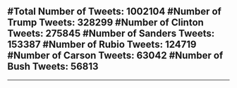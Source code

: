 #Total Number of Tweets: 1002104 
#Number of Trump Tweets: 328299
#Number of Clinton Tweets: 275845
#Number of Sanders Tweets: 153387
#Number of Rubio Tweets: 124719
#Number of Carson Tweets: 63042
#Number of Bush Tweets: 56813
---
---
